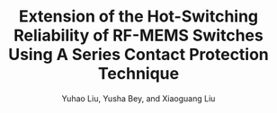 ---
type: article
title: Extension of the Hot-Switching Reliability of RF-MEMS Switches Using A Series Contact Protection Technique
author: Yuhao Liu, Yusha Bey, and Xiaoguang Liu
journal: IEEE Transactions on Microwave Theory and Techniques Applications
volume: 64
number: 10
year: 2016
month: Oct.
doi: 10.1109/TMTT.2016.2598170
pages: 3151 - 3162
publisher:
booktitle: 
note: 
sort_key: 201610
bib_key: yhliu2016a
topic: hot-rfmems
---